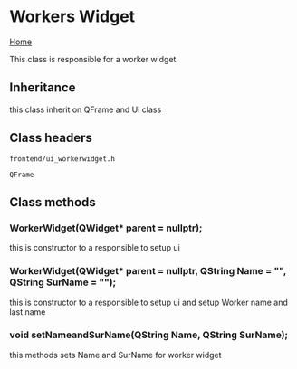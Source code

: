 # Workers Widget
[Home](../../ReadMe.md) 

This class is responsible for a worker widget

## Inheritance

this class inherit on QFrame and Ui class 

## Class headers

    frontend/ui_workerwidget.h

    QFrame
## Class methods 

### WorkerWidget(QWidget* parent = nullptr);

this is constructor to a responsible to setup ui

### WorkerWidget(QWidget* parent = nullptr, QString Name = "", QString SurName = "");

this is constructor to a responsible to setup ui and setup Worker name and last name

### void setNameandSurName(QString Name, QString SurName);

this methods sets Name and SurName for worker widget